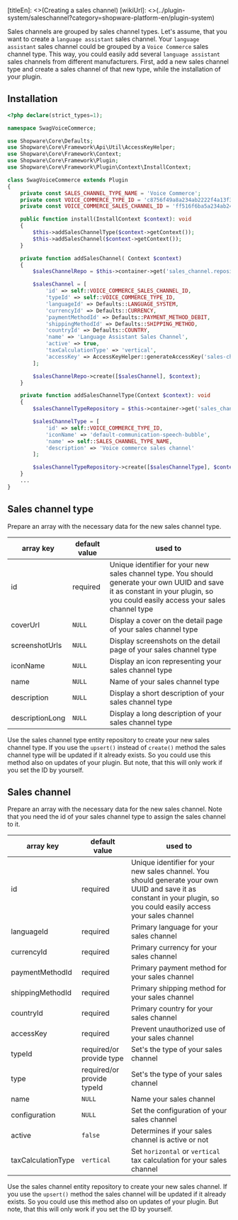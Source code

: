 [titleEn]: <>(Creating a sales channel)
[wikiUrl]: <>(../plugin-system/saleschannel?category=shopware-platform-en/plugin-system)

Sales channels are grouped by sales channel types.
Let's assume, that you want to create a `language assistant` sales channel.
Your `language assistant` sales channel could be grouped by a `Voice Commerce` sales channel type.
This way, you could easily add several `language assistant` sales channels from different manufacturers.
First, add a new sales channel type and create a sales channel of that new type, while the installation of your plugin.

## Installation
```php
<?php declare(strict_types=1);

namespace SwagVoiceCommerce;

use Shopware\Core\Defaults;
use Shopware\Core\Framework\Api\Util\AccessKeyHelper;
use Shopware\Core\Framework\Context;
use Shopware\Core\Framework\Plugin;
use Shopware\Core\Framework\Plugin\Context\InstallContext;

class SwagVoiceCommerce extends Plugin
{
    private const SALES_CHANNEL_TYPE_NAME = 'Voice Commerce';
    private const VOICE_COMMERCE_TYPE_ID = 'c8756f49a8a234ab2222f4a13f3e81ed';
    private const VOICE_COMMERCE_SALES_CHANNEL_ID = 'ff516f6ba5a234ab242f4a12f3b21eff';

    public function install(InstallContext $context): void
    {
        $this->addSalesChannelType($context->getContext());
        $this->addSalesChannel($context->getContext());
    }

    private function addSalesChannel( Context $context)
    {
        $salesChannelRepo = $this->container->get('sales_channel.repository');

        $salesChannel = [
            'id' => self::VOICE_COMMERCE_SALES_CHANNEL_ID,
            'typeId' => self::VOICE_COMMERCE_TYPE_ID,
            'languageId' => Defaults::LANGUAGE_SYSTEM,
            'currencyId' => Defaults::CURRENCY,
            'paymentMethodId' => Defaults::PAYMENT_METHOD_DEBIT,
            'shippingMethodId' => Defaults::SHIPPING_METHOD,
            'countryId' => Defaults::COUNTRY,
            'name' => 'Language Assistant Sales Channel',
            'active' => true,
            'taxCalculationType' => 'vertical',
            'accessKey' => AccessKeyHelper::generateAccessKey('sales-channel'),
        ];

        $salesChannelRepo->create([$salesChannel], $context);
    }

    private function addSalesChannelType(Context $context): void 
    {
        $salesChannelTypeRepository = $this->container->get('sales_channel_type.repository');

        $salesChannelType = [
            'id' => self::VOICE_COMMERCE_TYPE_ID,
            'iconName' => 'default-communication-speech-bubble',
            'name' => self::SALES_CHANNEL_TYPE_NAME,
            'description' => 'Voice commerce sales channel'
        ];

        $salesChannelTypeRepository->create([$salesChannelType], $context);
    }
    ...
}
```

## Sales channel type
Prepare an array with the necessary data for the new sales channel type.

| array key       | default value | used to |
|-----------------|---------------|-------------------------------------------------------------------------------------------------------------------------------------------------------------------------------|
| id              | required      | Unique identifier for your new sales channel type. You should generate your own UUID and save it as constant in your plugin, so you could easily access your sales channel type |
| coverUrl        | `NULL`        | Display a cover on the detail page of your sales channel type |
| screenshotUrls  | `NULL`        | Display screenshots on the detail page of your sales channel type |
| iconName        | `NULL`        | Display an icon representing your sales channel type |
| name            | `NULL`        | Name of your sales channel type |
| description     | `NULL`        | Display a short description of your sales channel type |
| descriptionLong | `NULL`        | Display a long description of your sales channel type |

Use the sales channel type entity repository to create your new sales channel type.
If you use the `upsert()` instead of `create()` method the sales channel type will be updated if it already exists.
So you could use this method also on updates of your plugin.
But note, that this will only work if you set the ID by yourself.

## Sales channel
Prepare an array with the necessary data for the new sales channel.
Note that you need the id of your sales channel type to assign the sales channel to it.

| array key          | default value              | used to |
|--------------------|----------------------------|---------------------------------------------------------------------------------------------------------------------------------------------------------------------|
| id                 | required                   | Unique identifier for your new sales channel. You should generate your own UUID and save it as constant in your plugin, so you could easily access your sales channel |
| languageId         | required                   | Primary language for your sales channel |
| currencyId         | required                   | Primary currency for your sales channel |
| paymentMethodId    | required                   | Primary payment method for your sales channel |
| shippingMethodId   | required                   | Primary shipping method for your sales channel |
| countryId          | required                   | Primary country for your sales channel |
| accessKey          | required                   | Prevent unauthorized use of your sales channel |
| typeId             | required/or provide type   | Set's the type of your sales channel |
| type               | required/or provide typeId | Set's the type of your sales channel |
| name               | `NULL`                     | Name your sales channel|
| configuration      | `NULL`                     | Set the configuration of your sales channel|
| active             |`false`                     | Determines if your sales channel is active or not|
| taxCalculationType | `vertical`                 | Set `horizontal` or `vertical` tax calculation for your sales channel|

Use the sales channel entity repository to create your new sales channel.
If you use the `upsert()` method the sales channel will be updated if it already exists.
So you could use this method also on updates of your plugin.
But note, that this will only work if you set the ID by yourself.